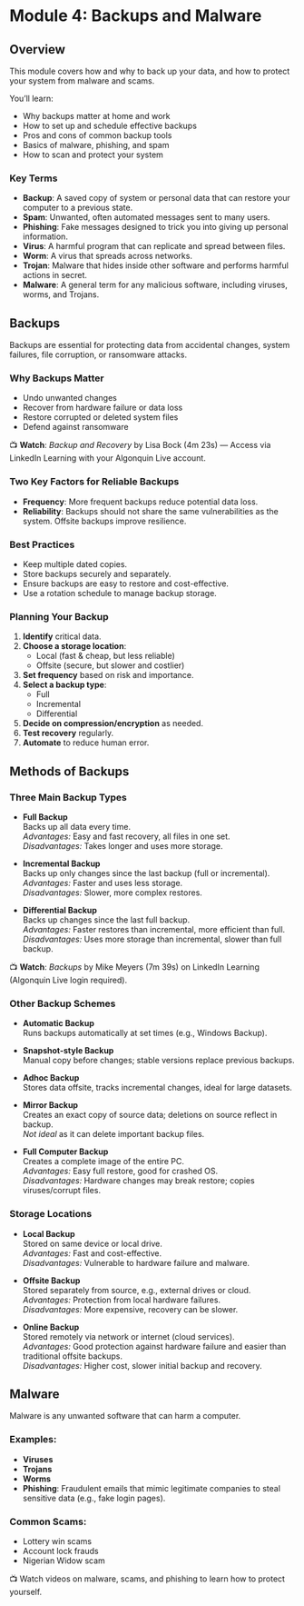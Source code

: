# Module 4: Backups and Malware

## Overview 
This module covers how and why to back up your data, and how to protect your system from malware and scams.

You’ll learn:
- Why backups matter at home and work  
- How to set up and schedule effective backups  
- Pros and cons of common backup tools  
- Basics of malware, phishing, and spam  
- How to scan and protect your system  

### Key Terms

- **Backup**: A saved copy of system or personal data that can restore your computer to a previous state.
- **Spam**: Unwanted, often automated messages sent to many users.
- **Phishing**: Fake messages designed to trick you into giving up personal information.
- **Virus**: A harmful program that can replicate and spread between files.
- **Worm**: A virus that spreads across networks.
- **Trojan**: Malware that hides inside other software and performs harmful actions in secret.
- **Malware**: A general term for any malicious software, including viruses, worms, and Trojans.

## Backups

Backups are essential for protecting data from accidental changes, system failures, file corruption, or ransomware attacks.

### Why Backups Matter
- Undo unwanted changes
- Recover from hardware failure or data loss
- Restore corrupted or deleted system files
- Defend against ransomware

📺 **Watch**: *Backup and Recovery* by Lisa Bock (4m 23s) — Access via LinkedIn Learning with your Algonquin Live account.

### Two Key Factors for Reliable Backups
- **Frequency**: More frequent backups reduce potential data loss.
- **Reliability**: Backups should not share the same vulnerabilities as the system. Offsite backups improve resilience.

### Best Practices
- Keep multiple dated copies.
- Store backups securely and separately.
- Ensure backups are easy to restore and cost-effective.
- Use a rotation schedule to manage backup storage.

### Planning Your Backup
1. **Identify** critical data.
2. **Choose a storage location**:  
   - Local (fast & cheap, but less reliable)  
   - Offsite (secure, but slower and costlier)
3. **Set frequency** based on risk and importance.
4. **Select a backup type**:  
   - Full  
   - Incremental  
   - Differential
5. **Decide on compression/encryption** as needed.
6. **Test recovery** regularly.
7. **Automate** to reduce human error.

## Methods of Backups

### Three Main Backup Types

- **Full Backup**  
  Backs up all data every time.  
  *Advantages:* Easy and fast recovery, all files in one set.  
  *Disadvantages:* Takes longer and uses more storage.

- **Incremental Backup**  
  Backs up only changes since the last backup (full or incremental).  
  *Advantages:* Faster and uses less storage.  
  *Disadvantages:* Slower, more complex restores.

- **Differential Backup**  
  Backs up changes since the last full backup.  
  *Advantages:* Faster restores than incremental, more efficient than full.  
  *Disadvantages:* Uses more storage than incremental, slower than full backup.

📺 **Watch**: *Backups* by Mike Meyers (7m 39s) on LinkedIn Learning (Algonquin Live login required).

### Other Backup Schemes

- **Automatic Backup**  
  Runs backups automatically at set times (e.g., Windows Backup).

- **Snapshot-style Backup**  
  Manual copy before changes; stable versions replace previous backups.

- **Adhoc Backup**  
  Stores data offsite, tracks incremental changes, ideal for large datasets.

- **Mirror Backup**  
  Creates an exact copy of source data; deletions on source reflect in backup.  
  *Not ideal* as it can delete important backup files.

- **Full Computer Backup**  
  Creates a complete image of the entire PC.  
  *Advantages:* Easy full restore, good for crashed OS.  
  *Disadvantages:* Hardware changes may break restore; copies viruses/corrupt files.

### Storage Locations

- **Local Backup**  
  Stored on same device or local drive.  
  *Advantages:* Fast and cost-effective.  
  *Disadvantages:* Vulnerable to hardware failure and malware.

- **Offsite Backup**  
  Stored separately from source, e.g., external drives or cloud.  
  *Advantages:* Protection from local hardware failures.  
  *Disadvantages:* More expensive, recovery can be slower.

- **Online Backup**  
  Stored remotely via network or internet (cloud services).  
  *Advantages:* Good protection against hardware failure and easier than traditional offsite backups.  
  *Disadvantages:* Higher cost, slower initial backup and recovery.


## Malware

Malware is any unwanted software that can harm a computer.

### Examples:
- **Viruses**
- **Trojans**
- **Worms**
- **Phishing**: Fraudulent emails that mimic legitimate companies to steal sensitive data (e.g., fake login pages).

### Common Scams:
- Lottery win scams
- Account lock frauds
- Nigerian Widow scam

📺 Watch videos on malware, scams, and phishing to learn how to protect yourself.

